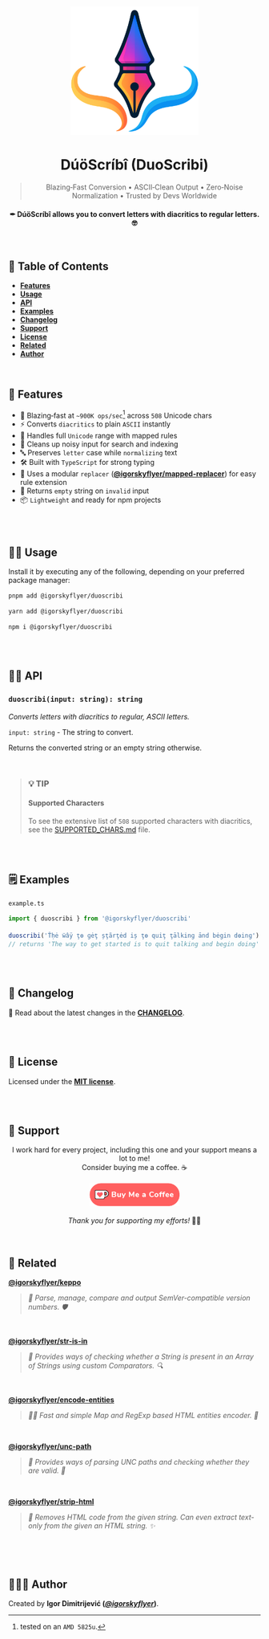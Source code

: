 <div align="center">
  <img src="https://raw.githubusercontent.com/igorskyflyer/npm-duoscribi/main/media/duoscribi.png" alt="Icon of DúöScríbî (DuoScribi) - a TypeScript package for converting diacritics to ASCII letters" width="256" height="256">
  <h1>DúöScríbî (DuoScribi)</h1>
</div>

<blockquote align="center">Blazing‑Fast Conversion • ASCII‑Clean Output • Zero‑Noise Normalization • Trusted by Devs Worldwide</blockquote>

<h4 align="center">
  ✒ DúöScríbî allows you to convert letters with diacritics to regular letters. 🤓
</h4>

<br>

## 📃 Table of Contents

- [**Features**](#-features)
- [**Usage**](#-usage)
- [**API**](#-api)
- [**Examples**](#️-examples)
- [**Changelog**](#-changelog)
- [**Support**](#-support)
- [**License**](#-license)
- [**Related**](#-related)
- [**Author**](#-author)

<br>

## 🤖 Features

- 🚀 Blazing‑fast at `~900K ops/sec`[^1] across `508` Unicode chars
- ⚡ Converts `diacritics` to plain `ASCII` instantly
- 🧠 Handles full `Unicode` range with mapped rules
- 🧹 Cleans up noisy input for search and indexing
- 🔤 Preserves `letter` case while `normalizing` text
- 🛠 Built with `TypeScript` for strong typing
- 🧩 Uses a modular `replacer` ([**@igorskyflyer/mapped-replacer**](https://www.npmjs.com/package/@igorskyflyer/mapped-replacer)) for easy rule extension
- 🚫 Returns `empty` string on `invalid` input
- 📦 `Lightweight` and ready for npm projects

[^1]: tested on an `AMD 5825u`.

<br>
<br>

## 🕵🏼 Usage

Install it by executing any of the following, depending on your preferred package manager:

```bash
pnpm add @igorskyflyer/duoscribi
```

```bash
yarn add @igorskyflyer/duoscribi
```

```bash
npm i @igorskyflyer/duoscribi
```

<br>
<br>

## 🤹🏼 API

### `duoscribi(input: string): string`

*Converts letters with diacritics to regular, ASCII letters.*  

`input: string` - The string to convert.

Returns the converted string or an empty string otherwise.

<br>

> ### 💡 TIP
>
> #### Supported Characters
>
> To see the extensive list of `508` supported characters with diacritics, see the [SUPPORTED_CHARS.md](https://github.com/igorskyflyer/npm-duoscribi/blob/main/SUPPORTED_CHARS.md) file.
>

<br>
<br>

## 🗒️ Examples

`example.ts`
```ts
import { duoscribi } from '@igorskyflyer/duoscribi'

duoscribi('Ťḥė ẅâÿ ţɵ ɡėţ șţãrţėd iș ţɵ quiţ ţālkinɡ ānd bėgin dɵinɡ')
// returns 'The way to get started is to quit talking and begin doing'
```

<br>
<br>

## 📝 Changelog

📑 Read about the latest changes in the [**CHANGELOG**](https://github.com/igorskyflyer/npm-duoscribi/blob/main/CHANGELOG.md).

<br>
<br>

## 🪪 License

Licensed under the [**MIT license**](https://github.com/igorskyflyer/npm-duoscribi/blob/main/LICENSE).

<br>
<br>

## 💖 Support

<div align="center">
  I work hard for every project, including this one and your support means a lot to me!
  <br>
  Consider buying me a coffee. ☕
  <br>
  <br>
  <a href="https://ko-fi.com/igorskyflyer" target="_blank"><img src="https://raw.githubusercontent.com/igorskyflyer/igorskyflyer/main/assets/ko-fi.png" alt="Donate to igorskyflyer" width="180" height="46"></a>
  <br>
  <br>
  <em>Thank you for supporting my efforts!</em> 🙏😊
</div>

<br>
<br>

## 🧬 Related

[**@igorskyflyer/keppo**](https://www.npmjs.com/package/@igorskyflyer/keppo)

> _🎡 Parse, manage, compare and output SemVer-compatible version numbers. 🛡_

<br>

[**@igorskyflyer/str-is-in**](https://www.npmjs.com/package/@igorskyflyer/str-is-in)

> _🧵 Provides ways of checking whether a String is present in an Array of Strings using custom Comparators. 🔍_

<br>

[**@igorskyflyer/encode-entities**](https://www.npmjs.com/package/@igorskyflyer/encode-entities)

> _🏃‍♂️ Fast and simple Map and RegExp based HTML entities encoder. 🍁_

<br>

[**@igorskyflyer/unc-path**](https://www.npmjs.com/package/@igorskyflyer/unc-path)

> _🥽 Provides ways of parsing UNC paths and checking whether they are valid. 🎱_

<br>

[**@igorskyflyer/strip-html**](https://www.npmjs.com/package/@igorskyflyer/strip-html)

> _🥞 Removes HTML code from the given string. Can even extract text-only from the given an HTML string. ✨_

<br>
<br>
<br>

## 👨🏻‍💻 Author
Created by **Igor Dimitrijević ([*@igorskyflyer*](https://github.com/igorskyflyer/))**.
